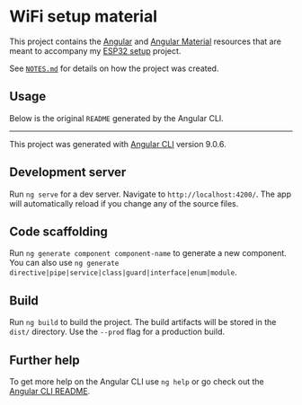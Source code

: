 WiFi setup material
===================

This project contains the [Angular](https://angular.io/) and [Angular Material](https://material.angular.io/guide/getting-started) resources that are meant to accompany my [ESP32 setup](https://github.com/george-hawkins/esp32-setup) project.

See [`NOTES.md`](NOTES.md) for details on how the project was created.

Usage
-----

Below is the original `README` generated by the Angular CLI.

---

This project was generated with [Angular CLI](https://github.com/angular/angular-cli) version 9.0.6.

Development server
------------------

Run `ng serve` for a dev server. Navigate to `http://localhost:4200/`. The app will automatically reload if you change any of the source files.

Code scaffolding
----------------

Run `ng generate component component-name` to generate a new component. You can also use `ng generate directive|pipe|service|class|guard|interface|enum|module`.

Build
-----

Run `ng build` to build the project. The build artifacts will be stored in the `dist/` directory. Use the `--prod` flag for a production build.

Further help
------------

To get more help on the Angular CLI use `ng help` or go check out the [Angular CLI README](https://github.com/angular/angular-cli/blob/master/README.md).
